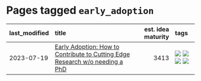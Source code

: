 # Pages tagged `early_adoption`

|last_modified|title|est. idea maturity|tags
|:---|:---|---:|:---|
|2023-07-19|[Early Adoption: How to Contribute to Cutting Edge Research w/o needing a PhD](../early_adoption_and_fomo.md)|3413|[![](https://img.shields.io/badge/tag-career_advice-c456a9)](../tags/career_advice.md) [![](https://img.shields.io/badge/tag-early_adoption-d7de4b)](../tags/early_adoption.md) [![](https://img.shields.io/badge/tag-mentoring-e54ba1)](../tags/mentoring.md) [![](https://img.shields.io/badge/tag-reddit-426a5f)](../tags/reddit.md)|